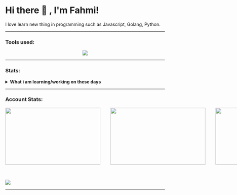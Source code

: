 # Hi there 👋 , I'm Fahmi!
I love learn new thing in programming such as Javascript, Golang, Python.  

<hr> 

### Tools used:
<p align="center">
  <a href="https://skillicons.dev">
    <img src="https://skillicons.dev/icons?i=js,ts,html,css,react,express,mysql,postgresql,mongo,nodejs,github,markdown,npm,py,vscode,cpp,java,pnpm,bun,go,docker,git,electron,postman,redux,nextjs,laravel&theme=dark&perline=6" />
  </a>
</p>

<hr>

### Stats:
<details>
 <summary><strong>What i am learning/working on these days</strong></summary>
    - 🌱 I’m currently learning Python, Javascript, C++, Machine Learning, and Golang </br>
    - 📫 How to reach me: <a href="mailto:fahmixd404@gmail.com">Email me!</a>  </br>
    - 😄 Pronouns: He/Him </br>
</details>

<hr>

### Account Stats:
<div style="display: flex; width: 100%; gap: 2rem;">
 <a href="https://github.com/Fahmi-XD">
   <img height="180" width="300" align="center" src="https://github-readme-stats.vercel.app/api?username=Fahmi-XD&card_width=300&bg_color=101010&title_color=01bdff&text_color=ffffff&border_color=01bdff&border=10" />
 </a>
 <a href="https://github.com/Fahmi-XD">
  <img height="180" width="300" align="center" src="https://github-readme-streak-stats.herokuapp.com/?user=Fahmi-XD&theme=radical&hide_border=false" />
 </a>
 <a href="https://github.com/Fahmi-XD">
   <img height="180" width="300" align="center" src="https://github-readme-stats.vercel.app/api/top-langs?username=Fahmi-XD&layout=compact&langs_count=10&card_width=300&bg_color=101010&title_color=01bdff&text_color=ffffff&border_color=01bdff&border=10" />
 </a>
</div>

<br>
<br>

![](https://github-profile-trophy.vercel.app/?username=Fahmi-XD&theme=radical&no-frame=false&no-bg=true&margin-w=4)

<hr>
